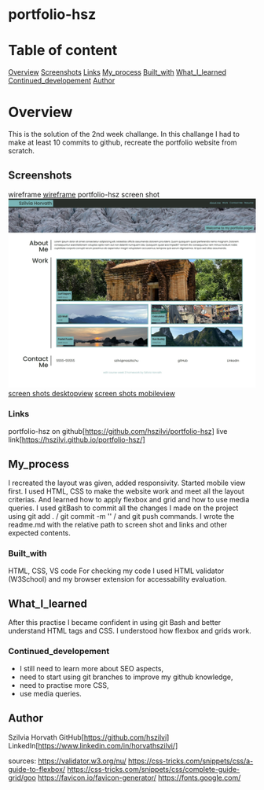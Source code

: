 # portfolio-hsz

# Table of content

[Overview](#Overview)
[Screenshots](#Screenshots)
[Links](#Links)
[My_process](#My_process)
[Built_with](#Built_with)
[What_I_learned](#What_I_learned)
[Continued_developement](#Continued_developement)
[Author](#Author)

# Overview
This is the solution of the 2nd week challange. In this challange I had to make at least 10 commits to github, recreate the portfolio website from scratch. 

## Screenshots
wireframe [wireframe](./assets/images/portfolio-edx-wireframe.png)
portfolio-hsz screen shot ![screen shots desktopview](./assets/images/screenshot-full-hover-on-nav.jpg)
[screen shots desktopview](./assets/images/screenshot-full-hover-on-work-pics.jpg)
[screen shots mobileview](./assets/images/screenshot-mobile-view.jpg)

### Links
portfolio-hsz on github[https://github.com/hszilvi/portfolio-hsz]
live link[https://hszilvi.github.io/portfolio-hsz/]

## My_process
I recreated the layout was given, added responsivity. Started mobile view first. 
I used HTML, CSS to make the website work and meet all the layout criterias. And learned how to apply flexbox and grid and how to use media queries.
I used gitBash to commit all the changes I made on the project using git add . / git commit -m '' / and git push commands. 
I wrote the readme.md with the relative path to screen shot and links and other expected contents. 

### Built_with
HTML, CSS, VS code
For checking my code I used HTML validator (W3School) and my browser extension for accessability evaluation. 

## What_I_learned
After this practise I became confident in using git Bash and better understand HTML tags and CSS. I understood how flexbox and grids work.

### Continued_developement
- I still need to learn more about SEO aspects,
- need to start using git branches to improve my github knowledge, 
- need to practise more CSS,
- use media queries.

## Author
Szilvia Horvath
GitHub[https://github.com/hszilvi]
LinkedIn[https://www.linkedin.com/in/horvathszilvi/]

sources:
https://validator.w3.org/nu/
https://css-tricks.com/snippets/css/a-guide-to-flexbox/
https://css-tricks.com/snippets/css/complete-guide-grid/goo
https://favicon.io/favicon-generator/
https://fonts.google.com/


